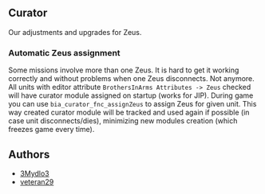 ## Curator

Our adjustments and upgrades for Zeus.

### Automatic Zeus assignment

Some missions involve more than one Zeus. It is hard to get it working correctly and without problems when one Zeus disconnects. Not anymore. All units with editor attribute `BrothersInArms Attributes -> Zeus` checked will have curator module assigned on startup (works for JIP). During game you can use `bia_curator_fnc_assignZeus` to assign Zeus for given unit. This way created curator module will be tracked and used again if possible (in case unit disconnects/dies), minimizing new modules creation (which freezes game every time).

## Authors

- [3Mydlo3](https://github.com/3Mydlo3)
- [veteran29](https://github.com/veteran29)
